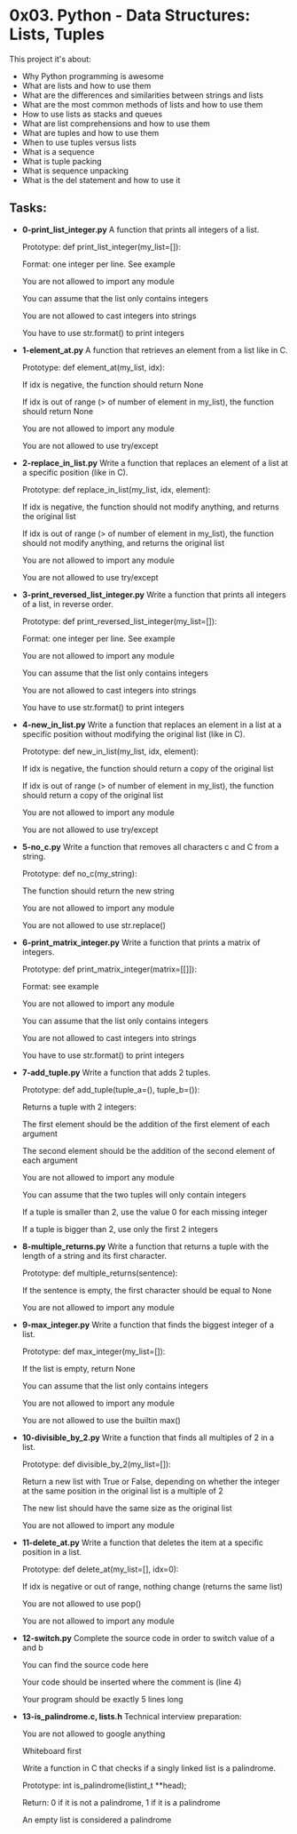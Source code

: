 # 0x03. Python - Data Structures: Lists, Tuples

This project it's about:

- Why Python programming is awesome
- What are lists and how to use them
- What are the differences and similarities between strings and lists
- What are the most common methods of lists and how to use them
- How to use lists as stacks and queues
- What are list comprehensions and how to use them
- What are tuples and how to use them
- When to use tuples versus lists
- What is a sequence
- What is tuple packing
- What is sequence unpacking
- What is the del statement and how to use it

## Tasks:

- **0-print_list_integer.py**
  A function that prints all integers of a list.

  Prototype: def print_list_integer(my_list=[]):

  Format: one integer per line. See example

  You are not allowed to import any module

  You can assume that the list only contains integers

  You are not allowed to cast integers into strings

  You have to use str.format() to print integers

- **1-element_at.py**
  A function that retrieves an element from a list like in C.

  Prototype: def element_at(my_list, idx):

  If idx is negative, the function should return None

  If idx is out of range (> of number of element in my_list), the function should return None

  You are not allowed to import any module

  You are not allowed to use try/except

- **2-replace_in_list.py**
  Write a function that replaces an element of a list at a specific position (like in C).

  Prototype: def replace_in_list(my_list, idx, element):

  If idx is negative, the function should not modify anything, and returns the original list

  If idx is out of range (> of number of element in my_list), the function should not modify anything, and returns the original list

  You are not allowed to import any module

  You are not allowed to use try/except

- **3-print_reversed_list_integer.py**
  Write a function that prints all integers of a list, in reverse order.

  Prototype: def print_reversed_list_integer(my_list=[]):

  Format: one integer per line. See example

  You are not allowed to import any module

  You can assume that the list only contains integers

  You are not allowed to cast integers into strings

  You have to use str.format() to print integers

- **4-new_in_list.py**
  Write a function that replaces an element in a list at a specific position without modifying the original list (like in C).

  Prototype: def new_in_list(my_list, idx, element):

  If idx is negative, the function should return a copy of the original list

  If idx is out of range (> of number of element in my_list), the function should return a copy of the original list

  You are not allowed to import any module

  You are not allowed to use try/except

- **5-no_c.py**
  Write a function that removes all characters c and C from a string.

  Prototype: def no_c(my_string):

  The function should return the new string

  You are not allowed to import any module

  You are not allowed to use str.replace()

- **6-print_matrix_integer.py**
  Write a function that prints a matrix of integers.

  Prototype: def print_matrix_integer(matrix=[[]]):

  Format: see example

  You are not allowed to import any module

  You can assume that the list only contains integers

  You are not allowed to cast integers into strings

  You have to use str.format() to print integers

- **7-add_tuple.py**
  Write a function that adds 2 tuples.

  Prototype: def add_tuple(tuple_a=(), tuple_b=()):

  Returns a tuple with 2 integers:

  The first element should be the addition of the first element of each argument

  The second element should be the addition of the second element of each argument

  You are not allowed to import any module

  You can assume that the two tuples will only contain integers

  If a tuple is smaller than 2, use the value 0 for each missing integer

  If a tuple is bigger than 2, use only the first 2 integers

- **8-multiple_returns.py**
  Write a function that returns a tuple with the length of a string and its first character.

  Prototype: def multiple_returns(sentence):

  If the sentence is empty, the first character should be equal to None

  You are not allowed to import any module

- **9-max_integer.py**
  Write a function that finds the biggest integer of a list.

  Prototype: def max_integer(my_list=[]):

  If the list is empty, return None

  You can assume that the list only contains integers

  You are not allowed to import any module

  You are not allowed to use the builtin max()

- **10-divisible_by_2.py**
  Write a function that finds all multiples of 2 in a list.

  Prototype: def divisible_by_2(my_list=[]):

  Return a new list with True or False, depending on whether the integer at the same position in the original list is a multiple of 2

  The new list should have the same size as the original list

  You are not allowed to import any module

- **11-delete_at.py**
  Write a function that deletes the item at a specific position in a list.

  Prototype: def delete_at(my_list=[], idx=0):

  If idx is negative or out of range, nothing change (returns the same list)

  You are not allowed to use pop()

  You are not allowed to import any module

- **12-switch.py**
  Complete the source code in order to switch value of a and b

  You can find the source code here

  Your code should be inserted where the comment is (line 4)

  Your program should be exactly 5 lines long

- **13-is_palindrome.c, lists.h**
  Technical interview preparation:

  You are not allowed to google anything

  Whiteboard first

  Write a function in C that checks if a singly linked list is a palindrome.

  Prototype: int is_palindrome(listint_t \*\*head);

  Return: 0 if it is not a palindrome, 1 if it is a palindrome

  An empty list is considered a palindrome
